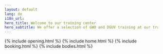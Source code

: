 ```yaml
---
layout: default
lang: de
i18n_url: 
hero_title: Welcome to our training center
hero_subtitle: We offer a selection of GWO and DGUV training at our training center in Dortmund, Germany
---
```

{% include opening.html %}
{% include home.html %}
{% include booking.html %}
{% include bodies.html %}
